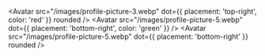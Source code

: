 <Highlight 
  language={typescript} 
  code={test2} 
  hideBorder 
  numberLine
/>
<Avatar src="/images/profile-picture-3.webp" dot={{ placement: 'top-right', color: 'red' }} rounded />
<Avatar src="/images/profile-picture-5.webp" dot={{ placement: 'bottom-right', color: 'green' }} />
<Avatar src="/images/profile-picture-5.webp" dot={{ placement: 'bottom-right' }} rounded />
